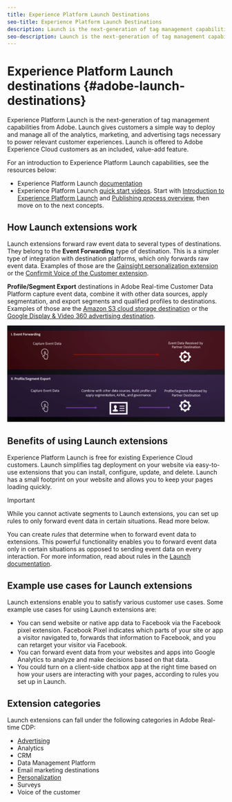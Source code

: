 ```yaml
---
title: Experience Platform Launch Destinations
seo-title: Experience Platform Launch Destinations
description: Launch is the next-generation of tag management capabilities from Adobe. Launch gives customers a simple way to deploy and manage all of the analytics, marketing, and advertising tags necessary to power relevant customer experiences.
seo-description: Launch is the next-generation of tag management capabilities from Adobe. Launch gives customers a simple way to deploy and manage all of the analytics, marketing, and advertising tags necessary to power relevant customer experiences.
---
```


# Experience Platform Launch destinations {#adobe-launch-destinations}

Experience Platform Launch is the next-generation of tag management capabilities from Adobe. Launch gives customers a simple way to deploy and manage all of the analytics, marketing, and advertising tags necessary to power relevant customer experiences. Launch is offered to Adobe Experience Cloud customers as an included, value-add feature.

For an introduction to Experience Platform Launch capabilities, see the resources below:
*  Experience Platform Launch [documentation](https://docs.adobe.com/content/help/en/launch/using/overview.html)
*  Experience Platform Launch [quick start videos](https://docs.adobe.com/content/help/en/launch/using/intro/get-started/videos.html). Start with [Introduction to Experience Platform Launch](https://www.youtube.com/embed/rwqqkG1SERU) and [Publishing process overview](https://helpx.adobe.com/analytics/how-to/adobe-launch-publishing-process.html), then move on to the next concepts. 

## How Launch extensions work

Launch extensions forward raw event data to several types of destinations. They belong to the **Event Forwarding** type of destination. This is a simpler type of integration with destination platforms, which only forwards raw event data. Examples of those are the [Gainsight personalization extension](/help/rtcdp/destinations/gainsight-extension.md) or the [Confirmit Voice of the Customer extension](/help/rtcdp/destinations/confirmit-digital-feedback-extension.md).

**Profile/Segment Export** destinations in Adobe Real-time Customer Data Platform capture event data, combine it with other data sources, apply segmentation, and export segments and qualified profiles to destinations. Examples of those are the [Amazon S3 cloud storage destination](/help/rtcdp/destinations/amazon-s3-destination.md) or the [Google Display & Video 360 advertising destination](/help/rtcdp/destinations/google-dv360-destination.md).

![Experience Platform Launch extensions compared to other destinations](/help/rtcdp/destinations/assets/launch-and-other-destinations.png)

## Benefits of using Launch extensions

Experience Platform Launch is free for existing Experience Cloud customers. Launch simplifies tag deployment on your website via easy-to-use extensions that you can install, configure, update, and delete. Launch has a small footprint on your website and allows you to keep your pages loading quickly.

>[!IMPORTANT]
>
>While you cannot activate segments to Launch extensions, you can set up rules to only forward event data in certain situations. Read more below.

You can create *rules* that determine when to forward event data to extensions. This powerful functionality enables you to forward event data only in certain situations as opposed to sending event data on every interaction. For more information, read about rules in the [Launch documentation](https://docs.adobe.com/help/en/launch/using/reference/manage-resources/rules.html).

## Example use cases for Launch extensions

Launch extensions enable you to satisfy various customer use cases. Some example use cases for using Launch extensions are:

* You can send website or native app data to Facebook via the Facebook pixel extension. Facebook Pixel indicates which parts of your site or app a visitor navigated to, forwards that information to Facebook, and you can retarget your visitor via Facebook.
* You can forward event data from your websites and apps into Google Analytics to analyze and make decisions based on that data.
* You could turn on a client-side chatbox app at the right time based on how your users are interacting with your pages, according to rules you set up in Launch.


## Extension categories

Launch extensions can fall under the following categories in Adobe Real-time CDP:

* [Advertising](/help/rtcdp/destinations/advertising-destinations.md)
* Analytics
* CRM
* Data Management Platform
* Email marketing destinations
* [Personalization](/help/rtcdp/destinations/personalization-destinations.md)
* Surveys
* Voice of the customer
